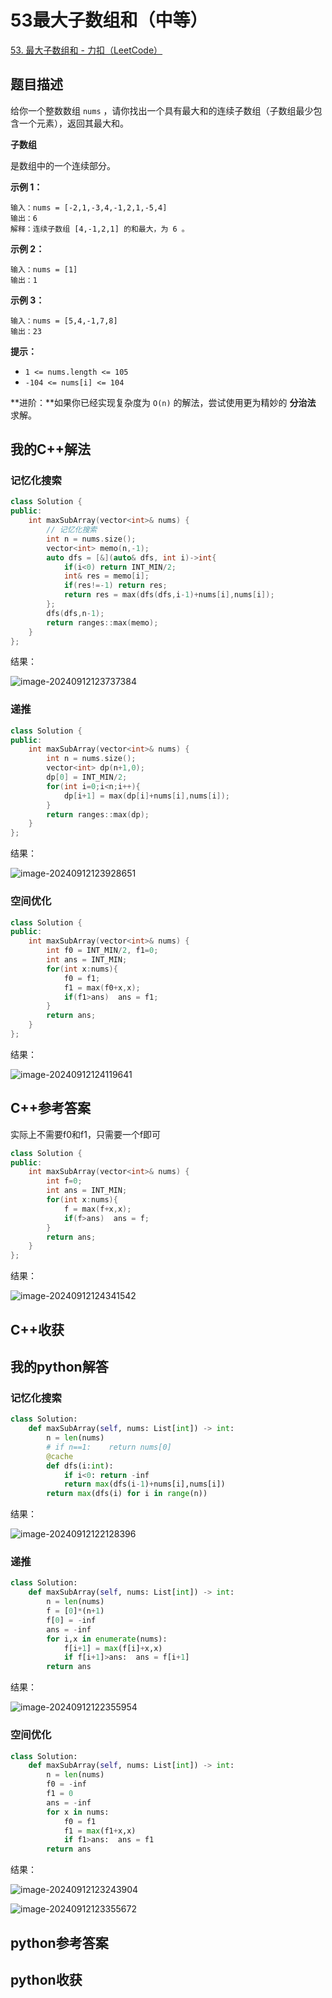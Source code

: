 # 53最大子数组和（中等）

[53. 最大子数组和 - 力扣（LeetCode）](https://leetcode.cn/problems/maximum-subarray/description/)

## 题目描述

给你一个整数数组 `nums` ，请你找出一个具有最大和的连续子数组（子数组最少包含一个元素），返回其最大和。



**子数组**

是数组中的一个连续部分。



 

**示例 1：**

```
输入：nums = [-2,1,-3,4,-1,2,1,-5,4]
输出：6
解释：连续子数组 [4,-1,2,1] 的和最大，为 6 。
```

**示例 2：**

```
输入：nums = [1]
输出：1
```

**示例 3：**

```
输入：nums = [5,4,-1,7,8]
输出：23
```

 

**提示：**

- `1 <= nums.length <= 105`
- `-104 <= nums[i] <= 104`

 

**进阶：**如果你已经实现复杂度为 `O(n)` 的解法，尝试使用更为精妙的 **分治法** 求解。

## 我的C++解法

### 记忆化搜索

```cpp
class Solution {
public:
    int maxSubArray(vector<int>& nums) {
        // 记忆化搜索
        int n = nums.size();
        vector<int> memo(n,-1);
        auto dfs = [&](auto& dfs, int i)->int{
            if(i<0) return INT_MIN/2;
            int& res = memo[i];
            if(res!=-1) return res;
            return res = max(dfs(dfs,i-1)+nums[i],nums[i]);
        };
        dfs(dfs,n-1);
        return ranges::max(memo);
    }
};
```

结果：

![image-20240912123737384](./assets/image-20240912123737384.png)

### 递推

```cpp
class Solution {
public:
    int maxSubArray(vector<int>& nums) {
        int n = nums.size();
        vector<int> dp(n+1,0);
        dp[0] = INT_MIN/2;
        for(int i=0;i<n;i++){
            dp[i+1] = max(dp[i]+nums[i],nums[i]);
        }
        return ranges::max(dp);
    }
};
```

结果：

![image-20240912123928651](./assets/image-20240912123928651.png)

### 空间优化

```cpp
class Solution {
public:
    int maxSubArray(vector<int>& nums) {
        int f0 = INT_MIN/2, f1=0;
        int ans = INT_MIN;
        for(int x:nums){
            f0 = f1;
            f1 = max(f0+x,x);
            if(f1>ans)  ans = f1;
        }
        return ans;
    }
};
```

结果：

![image-20240912124119641](./assets/image-20240912124119641.png)

## C++参考答案

实际上不需要f0和f1，只需要一个f即可

```cpp
class Solution {
public:
    int maxSubArray(vector<int>& nums) {
        int f=0;
        int ans = INT_MIN;
        for(int x:nums){
            f = max(f+x,x);
            if(f>ans)  ans = f;
        }
        return ans;
    }
};
```

结果：

![image-20240912124341542](./assets/image-20240912124341542.png)

## C++收获



## 我的python解答

### 记忆化搜索

```python
class Solution:
    def maxSubArray(self, nums: List[int]) -> int:
        n = len(nums)
        # if n==1:    return nums[0]
        @cache
        def dfs(i:int):
            if i<0: return -inf
            return max(dfs(i-1)+nums[i],nums[i])
        return max(dfs(i) for i in range(n))
```

结果：

![image-20240912122128396](./assets/image-20240912122128396.png)

### 递推

```python
class Solution:
    def maxSubArray(self, nums: List[int]) -> int:
        n = len(nums)
        f = [0]*(n+1)
        f[0] = -inf
        ans = -inf
        for i,x in enumerate(nums):
            f[i+1] = max(f[i]+x,x)
            if f[i+1]>ans:  ans = f[i+1]
        return ans
```

结果：

![image-20240912122355954](./assets/image-20240912122355954.png)

### 空间优化

```python
class Solution:
    def maxSubArray(self, nums: List[int]) -> int:
        n = len(nums)
        f0 = -inf
        f1 = 0
        ans = -inf
        for x in nums:
            f0 = f1
            f1 = max(f1+x,x)
            if f1>ans:  ans = f1
        return ans
```

结果：

![image-20240912123243904](./assets/image-20240912123243904.png)

![image-20240912123355672](./assets/image-20240912123355672.png)

## python参考答案



## python收获